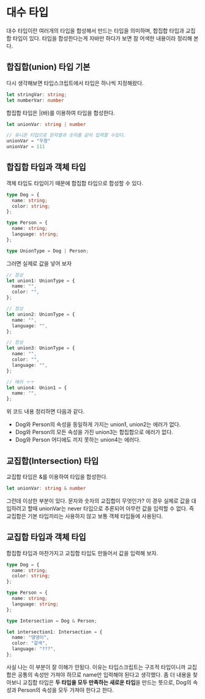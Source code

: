 # 대수 타입

대수 타입이란 여러개의 타입을 합성해서 만드는 타입을 의미하며, 합집합 타입과 교집합 타입이 있다.
타입을 합성한다는게 자바만 하다가 보면 참 어색한 내용이라 정리해 본다.

## 합집합(union) 타입 기본

다시 생각해보면 타입스크립트에서 타입은 하나씩 지정해왔다.

```typescript
let stringVar: string;
let numberVar: number
```

합집합 타입은 |(바)를 이용하여 타입을 합성한다.

```typescript
let unionVar: string | number

// 유니온 티입으로 문자열과 숫자를 같이 입력할 수있다.
unionVar = "우왕"
unionVar = 111
```

## 합집합 타입과 객체 타입

객체 타입도 타입이기 때문에 합집합 타입으로 합성할 수 있다.

```typescript
type Dog = {
  name: string;
  color: string;
};

type Person = {
  name: string;
  language: string;
};

type UnionType = Dog | Person;
```

그러면 실제로 값을 넣어 보자

```typescript
// 정상
let union1: UnionType = {
  name: "",
  color: "",
};

// 정상
let union2: UnionType = {
  name: "",
  language: "",
};

// 정상
let union3: UnionType = {
  name: "",
  color: "",
  language: "",
};

// 에러 ㅜㅜ
let union4: Union1 = {
  name: "",
};
```

위 코드 내용 정리하면 다음과 같다.

- Dog와 Person의 속성을 동일하게 가지는 union1, union2는 에러가 없다.
- Dog와 Person의 모든 속성을 가진 union3는 합집합으로 에러가 없다.
- Dog와 Person 어디에도 끼지 못하는 union4는 에러다.

## 교집합(Intersection) 타입

교집합 타입은 &를 이용하여 타입을 합성한다.

```typescript
let unionVar: string & number
```

그런데 이상한 부분이 있다. 문자와 숫자의 교집합이 무엇인가?
이 경우 실제로 값을 대입하려고 할때 unionVar는 never 타입으로 추론되어 아무런 값을 입력할 수 없다.
즉 교집합은 기본 타입끼리는 사용하지 않고 보통 객체 타입들에 사용된다.

## 교집합 타입과 객체 타입

합집합 타입과 마찬가지고 교집합 타입도 만들어서 값을 입력해 보자.

```typescript
type Dog = {
  name: string;
  color: string;
};

type Person = {
  name: string;
  language: string;
};

type Intersection = Dog & Person;

let intersection1: Intersection = {
  name: "댕댕이",
  color: "갈색",
  language: "???",
};
```

사실 나는 이 부분이 잘 이해가 안됬다. 이유는 타입스크립트는 구조적 타입이니까 교집합은 공통의 속성만 가져야 하므로 name만 입력해야 된다고 생각했다.
좀 더 내용을 찾아보니 교집합 타입은 **두 타입을 모두 만족하는 새로운 타입**을 만드는 뜻으로, Dog의 속성과 Person의 속성을 모두 가져야 한다고 한다.
